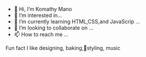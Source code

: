 - 👋 Hi, I’m Komathy Mano
- 👀 I’m interested in...
- 🌱 I’m currently learning HTML,CSS,and JavaScrip ...
- 💞️ I’m looking to collaborate on ...
- 📫 How to reach me ...

Fun fact I like designing, baking,🎂styling, music
<!---
komathy25/komathy25 is a ✨ special ✨ repository because its `README.md` (this file) appears on your GitHub profile.
You can click the Preview link to take a look at your changes.
--->
